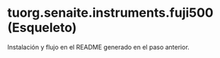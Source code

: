 # tuorg.senaite.instruments.fuji500 (Esqueleto)

Instalación y flujo en el README generado en el paso anterior.
